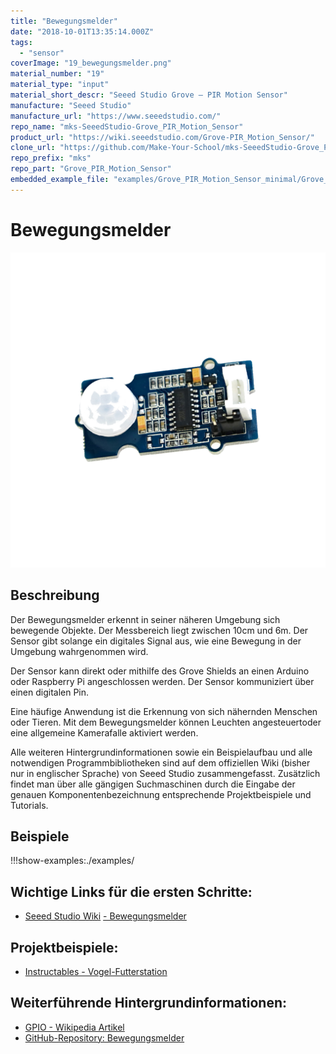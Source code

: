 ```yaml
---
title: "Bewegungsmelder"
date: "2018-10-01T13:35:14.000Z"
tags: 
  - "sensor"
coverImage: "19_bewegungsmelder.png"
material_number: "19"
material_type: "input"
material_short_descr: "Seeed Studio Grove – PIR Motion Sensor"
manufacture: "Seeed Studio"
manufacture_url: "https://www.seeedstudio.com/"
repo_name: "mks-SeeedStudio-Grove_PIR_Motion_Sensor"
product_url: "https://wiki.seeedstudio.com/Grove-PIR_Motion_Sensor/"
clone_url: "https://github.com/Make-Your-School/mks-SeeedStudio-Grove_PIR_Motion_Sensor.git"
repo_prefix: "mks"
repo_part: "Grove_PIR_Motion_Sensor"
embedded_example_file: "examples/Grove_PIR_Motion_Sensor_minimal/Grove_PIR_Motion_Sensor_minimal.ino"
---
```



# Bewegungsmelder

![Bewegungsmelder](./19_bewegungsmelder.png)

## Beschreibung
Der Bewegungsmelder erkennt in seiner näheren Umgebung sich bewegende Objekte. Der Messbereich liegt zwischen 10cm und 6m. Der Sensor gibt solange ein digitales Signal aus, wie eine Bewegung in der Umgebung wahrgenommen wird.

Der Sensor kann direkt oder mithilfe des Grove Shields an einen Arduino oder Raspberry Pi angeschlossen werden. Der Sensor kommuniziert über einen digitalen Pin.

Eine häufige Anwendung ist die Erkennung von sich nähernden Menschen oder Tieren. Mit dem Bewegungsmelder können Leuchten angesteuertoder eine allgemeine Kamerafalle aktiviert werden.

Alle weiteren Hintergrundinformationen sowie ein Beispielaufbau und alle notwendigen Programmbibliotheken sind auf dem offiziellen Wiki (bisher nur in englischer Sprache) von Seeed Studio zusammengefasst. Zusätzlich findet man über alle gängigen Suchmaschinen durch die Eingabe der genauen Komponentenbezeichnung entsprechende Projektbeispiele und Tutorials.



## Beispiele

!!!show-examples:./examples/



<!-- infolist -->

## Wichtige Links für die ersten Schritte:

- [Seeed Studio Wiki](http://wiki.seeedstudio.com/Grove-PIR_Motion_Sensor/) [- Bewegungsmelder](http://wiki.seeedstudio.com/Grove-PIR_Motion_Sensor/)

## Projektbeispiele:

- [Instructables - Vogel-Futterstation](https://www.instructables.com/id/Passive-IR-to-IR-Canon-Trigger/)

## Weiterführende Hintergrundinformationen:

- [GPIO - Wikipedia Artikel](https://de.wikipedia.org/wiki/Allzweckeingabe/-ausgabe)
- [GitHub-Repository: Bewegungsmelder](https://github.com/MakeYourSchool/19-Bewegungsmelder)



